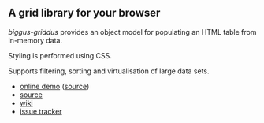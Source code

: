 ## A grid library for your browser

_biggus-griddus_ provides an object model for populating an HTML table from in-memory data.

Styling is performed using CSS.

Supports filtering, sorting and virtualisation of large data sets.

* [online demo](https://drewnoakes.com/biggus-griddus/demo/) ([source](https://github.com/drewnoakes/biggus-griddus-demo))
* [source](https://github.com/drewnoakes/biggus-griddus)
* [wiki](https://github.com/drewnoakes/biggus-griddus/wiki)
* [issue tracker](https://github.com/drewnoakes/biggus-griddus/issues)
